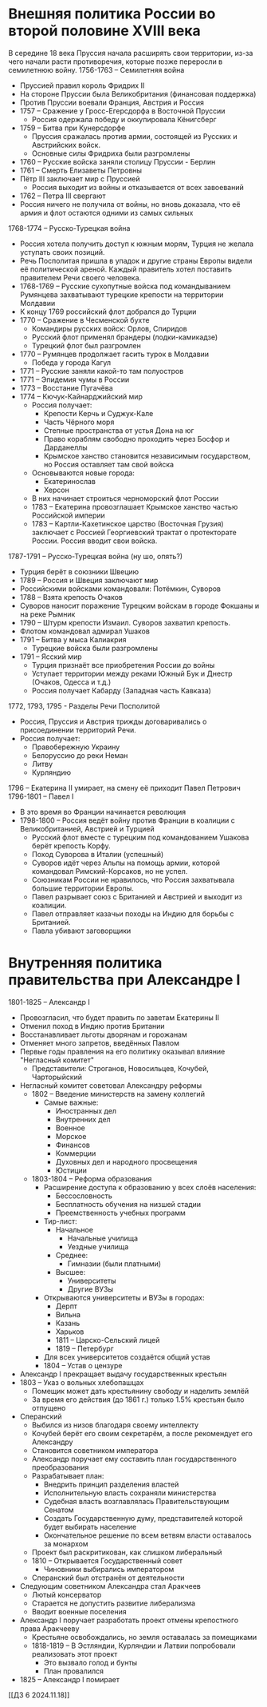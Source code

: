 # Внешняя политика России во второй половине XVIII века
В середине 18 века Пруссия начала расширять свои территории, из-за чего начали расти противоречия, которые позже переросли в семилетнюю войну. 
1756-1763 – Семилетняя война
- Пруссией правил король Фридрих II
- На стороне Пруссии была Великобритания (финансовая поддержка)
- Против Пруссии воевали Франция, Австрия и Россия
- 1757 – Сражение у Гросс-Егерсдорфа в Восточной Пруссии
	- Россия одержала победу и оккупировала Кёнигсберг
- 1759 – Битва при Кунерсдорфе
	- Пруссия сражалась против армии, состоящей из Русских и Австрийских войск.
	- Основные силы Фридриха были разгромлены
- 1760 – Русские войска заняли столицу Пруссии - Берлин
- 1761 – Смерть Елизаветы Петровны
- Пётр III заключает мир с Пруссией
	- Россия выходит из войны и отказывается от всех завоеваний
- 1762 – Петра III свергают
- Россия ничего не получила от войны, но вновь доказала, что её армия и флот остаются одними из самых сильных

1768-1774 – Русско-Турецкая война
- Россия хотела получить доступ к южным морям, Турция не желала уступать своих позиций.
- Речь Посполитая пришла в упадок и другие страны Европы видели её политической ареной. Каждый правитель хотел поставить правителем Речи своего человека. 
- 1768-1769 – Русские сухопутные войска под командыванием Румянцева захватывают турецкие крепости на территории Молдавии
- К концу 1769 российский флот добрался до Турции
- 1770 – Сражение в Чесменской бухте
	- Командиры русских войск: Орлов, Спиридов
	- Русский флот применял брандеры (лодки-камикадзе)
	- Турецкий флот был разгромлен
- 1770 – Румянцев продолжает гасить турок в Молдавии
	- Победа у города Кагул
- 1771 – Русские заняли какой-то там полуостров
- 1771 – Эпидемия чумы в России
- 1773 – Восстание Пугачёва
- 1774 – Кючук-Кайнарджийский мир
	- Россия получает:
		- Крепости Керчь и Суджук-Кале
		- Часть Чёрного моря
		- Степные пространства от устья Дона на юг
		- Право кораблям свободно проходить через Босфор и Дарданеллы
		- Крымское ханство становится независимым государством, но Россия оставляет там свой войска
	- Основываются новые города:
		- Екатеринослав
		- Херсон
	- В них начинает строиться черноморский флот России
	- 1783 – Екатерина провозглашает Крымское ханство частью Российской империи
	- 1783 – Картли-Кахетинское царство (Восточная Грузия) заключает с Россией Георгиевский трактат о протекторате России. Россия вводит свои войска. 

1787-1791 – Русско-Турецкая война (ну шо, опять?)
- Турция берёт в союзники Швецию
- 1789 – Россия и Швеция заключают мир
- Российскими войсками командовали: Потёмкин, Суворов
- 1788 – Взята крепость Очаков
- Суворов наносит поражение Турецким войскам в городе Фокшаны и на реке Рымник
- 1790 – Штурм крепости Измаил. Суворов захватил крепость. 
- Флотом командовал адмирал Ушаков
- 1791 – Битва у мыса Калиакрия
	- Турецкие войска были разгромлены
- 1791 – Ясский мир
	- Турция признаёт все приобретения России до войны
	- Уступает территории между реками Южный Бук и Днестр (Очаков, Одесса и т.д.)
	- Россия получает Кабарду (Западная часть Кавказа)

1772, 1793, 1795 - Разделы Речи Посполитой
- Россия, Пруссия и Австрия трижды договаривались о присоединении территорий Речи.
- Россия получает:
	- Правобережную Украину
	- Белоруссию до реки Неман
	- Литву
	- Курляндию

1796 – Екатерина II умирает, на смену её приходит Павел Петрович
1796-1801 – Павел I
- В это время во Франции начинается революция
- 1798-1800 – Россия ведёт войну против Франции в коалиции с Великобританией, Австрией и Турцией
	- Русский флот вместе с турецким под командованием Ушакова берёт крепость Корфу. 
	- Поход Суворова в Италии (успешный)
	- Суворов идёт через Альпы на помощь армии, которой командовал Римский-Корсаков, но не успел. 
	- Союзникам России не нравилось, что Россия захватывала большие территории Европы. 
	- Павел разрывает союз с Британией и Австрией и выходит из коалиции. 
	- Павел отправляет казачьи походы на Индию для борьбы с Британией.
	- Павла убивают заговорщики

# Внутренняя политика правительства при Александре I
1801-1825 – Александр I
- Провозгласил, что будет править по заветам Екатерины II
- Отменил поход в Индию против Британии
- Восстанавливает льготы дворянам и горожанам
- Отменяет много запретов, введённых Павлом
- Первые годы правления на его политику оказывал влияние "Негласный комитет" 
	- Представители: Строганов, Новосильцев, Кочубей, Чарторыйский
- Негласный комитет советовал Александру реформы
	- 1802 – Введение министерств на замену коллегий
		- Самые важные:
			- Иностранных дел
			- Внутренних дел
			- Военное
			- Морское
			- Финансов
			- Коммерции
			- Духовных дел и народного просвещения
			- Юстиции
	- 1803-1804 – Реформа образования
		- Расширение доступа к образованию у всех слоёв населения:
			- Бессословность
			- Бесплатность обучения на низшей стадии
			- Преемственность учебных программ
		- Тир-лист:
			- Начальное
				- Начальные училища
				- Уездные училища
			- Среднее:
				- Гимназии (были платными)
			- Высшее:
				- Университеты
				- Другие ВУЗы
		- Открываются университеты и ВУЗы в городах:
			- Дерпт
			- Вильна
			- Казань
			- Харьков
			- 1811 – Царско-Сельский лицей
			- 1819 – Петербург
		- Для всех университетов создаётся общий устав
		- 1804 – Устав о цензуре
- Александр I прекращает выдачу государственных крестьян
- 1803 – Указ о вольных хлебопашцах
	- Помещик может дать крестьянину свободу и наделить землёй
	- За время его действия (до 1861 г.) только 1.5% крестьян было отпущено
- Сперанский
	- Выбился из низов благодаря своему интеллекту
	- Кочубей берёт его своим секретарём, а после рекомендует его Александру
	- Становится советником императора
	- Александр поручает ему составить план государственного преобразования
	- Разрабатывает план:
		- Внедрить принцип разделения властей
		- Исполнительную власть сохраняли министерства
		- Судебная власть возглавлялась Правительствующим Сенатом
		- Создать Государственную думу, представителей которой будет выбирать население
		- Окончательное решение по всем ветвям власти оставалось за монархом
	- Проект был раскритикован, как слишком либеральный
	- 1810 – Открывается Государственный совет
		- Чиновники выбирались императором
	- Сперанский был отстранён от деятельности
- Следующим советником Александра стал Аракчеев
	- Лютый консерватор
	- Старается не допустить развитие либерализма
	- Вводит военные поселения
- Александр I поручает разработать проект отмены крепостного права Аракчееву
	- Крестьяне освобождались, но земля оставалась за помещиками
	- 1818-1819 – В Эстляндии, Курляндии и Латвии попробовали реализовать этот проект
		- Это вызвало голод и бунты
		- План провалился
- 1825 – Александр I помирает 

[[ДЗ 6 2024.11.18]]
